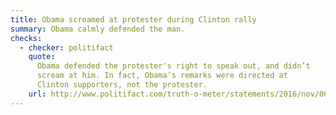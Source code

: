 ```yaml
---
title: Obama screamed at protester during Clinton rally
summary: Obama calmly defended the man.
checks:
  - checker: politifact
    quote:
      Obama defended the protester's right to speak out, and didn’t
      scream at him. In fact, Obama’s remarks were directed at
      Clinton supporters, not the protester.
    url: http://www.politifact.com/truth-o-meter/statements/2016/nov/06/donald-trump/donald-trumps-pants-fire-claim-obama-screamed-prot/
---
```

